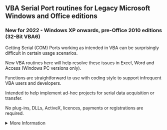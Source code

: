 ## VBA Serial Port routines for Legacy Microsoft Windows and Office editions
### New for 2022 - Windows XP onwards, pre-Office 2010 editions (32-Bit VBA6)

Getting Serial (COM) Ports working as intended in VBA can be surprisingly difficult in certain usage scenarios. 

New VBA routines here will help resolve these issues in Excel, Word and Access (Windows PC versions only).

Functions are straightforward to use with coding style to support infrequent VBA users and developers.

Intended to help implement ad-hoc projects for serial data acquisition or transfer.

No plug-ins, DLLs, ActiveX, licences, payments or registrations are required.  

<details><summary>More Information</summary>
<p>
   
<details><summary>VBA Com Port function issues</summary>
<p>

The in-built VBA functions for COM Port data can suffer from the following issues :- 
   
1. Setting port parameters with the VBA open command may not work in some Windows versions e.g.

   `Open "COM1:9600,N,8,1" For Read Access As #1`       \
     _(command line workaround known, settings can revert after reboot)_

2. Attempting to read data when there is none waiting will cause VBA to hang with a 'not responding' message.  
  
   `Get #1, , Read_Data_Byte`  
   
   The new functions address both of these issues, and also where data transfers take longer than the 5-6 second VBA timeout.
   
</p>
</details>   
   
The legacy of serial comms means that many online solution searches are now time-expired with links to defunct web sites etc.    

New functions here are therefore a fresh start for 2022 and are based largely on Microsoft's Win32 API calls and documentation. 
   
Cloned from https://github.com/serialcomms/Serial-Ports-in-VBA-new-for-2022.git and modified for VBA6.

Minimal testing only on Windows XP Pro, SP3 with hardware vendor bundled version of Microsoft Word 2002.

<details><summary>Debugging</summary>
<p>

* Debugging can be set on/off per port with results shown in the VBA immediate window. 

* Extensive debug functionality makes several modules quite verbose. 

* A far more compact version without debug is available in the No-Debug folder. 

</p>
</details>   


<details><summary>COM Ports</summary>
<p>

Multiple com ports are supported, including physical hardware ports and synthetic virtual software ports. 

All read and write functions are synchronous, in part because not all serial port types support overlapped operation.

</p>
</details>   
 
Performance on a modern PC is good, with software timing delays required to allow the relatively slow serial com ports to catch up. 

Reading, Writing and Waiting are 'timesliced' to ensure that VBA remains responsive during any extended data transfers or waiting times. 

<details><summary>Optional steps for Excel only</summary>
<p>

- Remove comment mark before `Option Private Module` to prevent function names appearing in cell formula drop-down lists. 
- Remove comment mark before `Application.Volatile` where indicated to refresh results when functions are used in cells and the worksheet is recalculated (e.g. with F9 key).

</p>
</details>

[Main user-defined functions](Functions/Function_List_All.md)

</p>
</details>   

